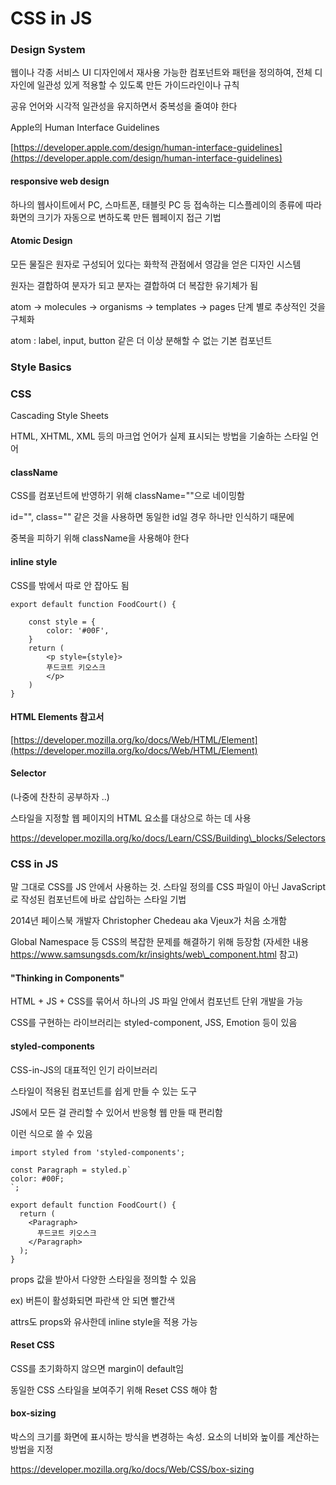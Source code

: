 # CSS in JS

### Design System

웹이나 각종 서비스 UI 디자인에서 재사용 가능한 컴포넌트와 패턴을 정의하여, 전체 디자인에 일관성 있게 적용할 수 있도록 만든 가이드라인이나 규칙

공유 언어와 시각적 일관성을 유지하면서 중복성을 줄여야 한다

Apple의 Human Interface Guidelines

[https://developer.apple.com/design/human-interface-guidelines](https://developer.apple.com/design/human-interface-guidelines)

#### responsive web design

하나의 웹사이트에서 PC, 스마트폰, 태블릿 PC 등 접속하는 디스플레이의 종류에 따라 화면의 크기가 자동으로 변하도록 만든 웹페이지 접근 기법

#### Atomic Design

모든 물질은 원자로 구성되어 있다는 화학적 관점에서 영감을 얻은 디자인 시스템

원자는 결합하여 분자가 되고 분자는 결합하여 더 복잡한 유기체가 됨

atom -> molecules -> organisms -> templates -> pages 단계 별로 추상적인 것을 구체화

atom : label, input, button 같은 더 이상 분해할 수 없는 기본 컴포넌트

### Style Basics

### CSS

Cascading Style Sheets

HTML, XHTML, XML 등의 마크업 언어가 실제 표시되는 방법을 기술하는 스타일 언어

#### className

CSS를 컴포넌트에 반영하기 위해 className=""으로 네이밍함

id="", class="" 같은 것을 사용하면 동일한 id일 경우 하나만 인식하기 때문에

중복을 피하기 위해 className을 사용해야 한다

#### inline style

CSS를 밖에서 따로 안 잡아도 됨

```
export default function FoodCourt() {

    const style = {
        color: '#00F',
    }
    return (
        <p style={style}>
        푸드코트 키오스크
        </p>
    )
}
```

#### HTML Elements 참고서

[https://developer.mozilla.org/ko/docs/Web/HTML/Element](https://developer.mozilla.org/ko/docs/Web/HTML/Element)

#### Selector

(나중에 찬찬히 공부하자 ..)

스타일을 지정할 웹 페이지의 HTML 요소를 대상으로 하는 데 사용

https://developer.mozilla.org/ko/docs/Learn/CSS/Building\_blocks/Selectors

### CSS in JS

말 그대로 CSS를 JS 안에서 사용하는 것. 스타일 정의를 CSS 파일이 아닌 JavaScript로 작성된 컴포넌트에 바로 삽입하는 스타일 기법

2014년 페이스북 개발자 Christopher Chedeau aka Vjeux가 처음 소개함

Global Namespace 등 CSS의 복잡한 문제를 해결하기 위해 등장함 (자세한 내용 https://www.samsungsds.com/kr/insights/web\_component.html 참고)

#### "Thinking in Components"

HTML + JS + CSS를 묶어서 하나의 JS 파일 안에서 컴포넌트 단위 개발을 가능

CSS를 구현하는 라이브러리는 styled-component, JSS, Emotion 등이 있음

#### styled-components

CSS-in-JS의 대표적인 인기 라이브러리

스타일이 적용된 컴포넌트를 쉽게 만들 수 있는 도구

JS에서 모든 걸 관리할 수 있어서 반응형 웹 만들 때 편리함

이런 식으로 쓸 수 있음

```
import styled from 'styled-components';

const Paragraph = styled.p`
color: #00F;
`;

export default function FoodCourt() {
  return (
    <Paragraph>
      푸드코트 키오스크
    </Paragraph>
  );
}
```

props 값을 받아서 다양한 스타일을 정의할 수 있음

ex) 버튼이 활성화되면 파란색 안 되면 빨간색

attrs도 props와 유사한데 inline style을 적용 가능

#### Reset CSS

CSS를 초기화하지 않으면 margin이 default임

동일한 CSS 스타일을 보여주기 위해 Reset CSS 해야 함

#### box-sizing

박스의 크기를 화면에 표시하는 방식을 변경하는 속성. 요소의 너비와 높이를 계산하는 방법을 지정

https://developer.mozilla.org/ko/docs/Web/CSS/box-sizing
